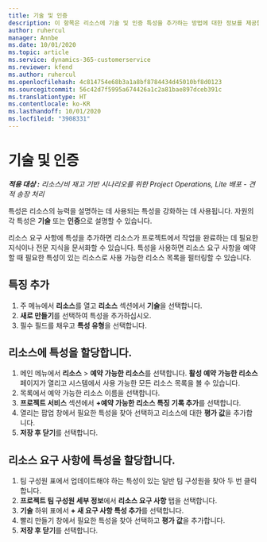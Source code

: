 ```yaml
---
title: 기술 및 인증
description: 이 항목은 리소스에 기술 및 인증 특성을 추가하는 방법에 대한 정보를 제공합니다.
author: ruhercul
manager: Annbe
ms.date: 10/01/2020
ms.topic: article
ms.service: dynamics-365-customerservice
ms.reviewer: kfend
ms.author: ruhercul
ms.openlocfilehash: 4c814754e68b3a1a8bf8784434d45010bf8d0123
ms.sourcegitcommit: 56c42d7f5995a674426a1c2a81bae897dceb391c
ms.translationtype: HT
ms.contentlocale: ko-KR
ms.lasthandoff: 10/01/2020
ms.locfileid: "3908331"
---
```

# <a name="skills-and-certifications"></a>기술 및 인증
_**적용 대상 :** 리소스/비 재고 기반 시나리오를 위한 Project Operations, Lite 배포 - 견적 송장 처리_

특성은 리소스의 능력을 설명하는 데 사용되는 특성을 강화하는 데 사용됩니다. 자원의 각 특성은 **기술** 또는 **인증**으로 설명할 수 있습니다.

리소스 요구 사항에 특성을 추가하면 리소스가 프로젝트에서 작업을 완료하는 데 필요한 지식이나 전문 지식을 문서화할 수 있습니다. 특성을 사용하면 리소스 요구 사항을 예약할 때 필요한 특성이 있는 리소스로 사용 가능한 리소스 목록을 필터링할 수 있습니다.

## <a name="add-characteristics"></a>특징 추가

1. 주 메뉴에서 **리소스**를 열고 **리소스** 섹션에서 **기술**을 선택합니다.
2. **새로 만들기**를 선택하여 특성을 추가하십시오.
3. 필수 필드를 채우고 **특성 유형**을 선택합니다.

## <a name="assign-characteristics-to-resources"></a>리소스에 특성을 할당합니다.

1. 메인 메뉴에서 **리소스** > **예약 가능한 리소스**를 선택합니다. **활성 예약 가능한 리소스** 페이지가 열리고 시스템에서 사용 가능한 모든 리소스 목록을 볼 수 있습니다.
2. 목록에서 예약 가능한 리소스 이름을 선택합니다.
3. **프로젝트 서비스** 섹션에서 **+예약 가능한 리소스 특징 기록 추가**를 선택합니다.
4. 열리는 팝업 창에서 필요한 특성을 찾아 선택하고 리소스에 대한 **평가 값**을 추가합니다.
5. **저장 후 닫기**를 선택합니다.

## <a name="assign-characteristics-to-resource-requirements"></a>리소스 요구 사항에 특성을 할당합니다.

1. 팀 구성원 표에서 업데이트해야 하는 특성이 있는 일반 팀 구성원을 찾아 두 번 클릭합니다.
2. **프로젝트 팀 구성원 세부 정보**에서 **리소스 요구 사항** 탭을 선택합니다.
3. **기술** 하위 표에서 **+ 새 요구 사항 특성 추가**를 선택합니다.
4. 빨리 만들기 창에서 필요한 특성을 찾아 선택하고 **평가 값**을 추가합니다.
5. **저장 후 닫기**를 선택합니다.